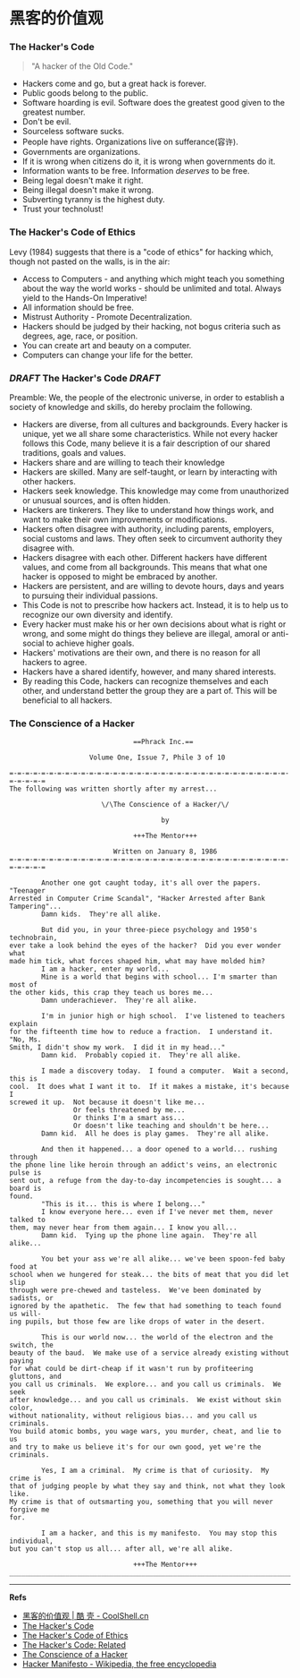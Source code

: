 黑客的价值观
============

### The Hacker's Code

> "A hacker of the Old Code."

* Hackers come and go, but a great hack is forever.
* Public goods belong to the public.
* Software hoarding is evil.
  Software does the greatest good given to the greatest number.
* Don't be evil.
* Sourceless software sucks.
* People have rights.
  Organizations live on sufferance(容许).
* Governments are organizations.
* If it is wrong when citizens do it,
  it is wrong when governments do it.
* Information wants to be free.
  Information *deserves* to be free.
* Being legal doesn't make it right.
* Being illegal doesn't make it wrong.
* Subverting tyranny is the highest duty.
* Trust your technolust!


### The Hacker's Code of Ethics

Levy (1984) suggests that there is a "code of ethics" for hacking which, though not pasted on the walls, is in the air:

* Access to Computers - and anything which might teach you something about the way the world works - should be unlimited and total. Always yield to the Hands-On Imperative!
* All information should be free.
* Mistrust Authority - Promote Decentralization.
* Hackers should be judged by their hacking, not bogus criteria such as degrees, age, race, or position.
* You can create art and beauty on a computer.
* Computers can change your life for the better.


### *DRAFT* The Hacker's Code *DRAFT*

Preamble: We, the people of the electronic universe, in order to establish a society of knowledge and skills, do hereby proclaim the following.

* Hackers are diverse, from all cultures and backgrounds. Every hacker is unique, yet we all share some characteristics. While not every hacker follows this Code, many believe it is a fair description of our shared traditions, goals and values.
* Hackers share and are willing to teach their knowledge
* Hackers are skilled. Many are self-taught, or learn by interacting with other hackers.
* Hackers seek knowledge. This knowledge may come from unauthorized or unusual sources, and is often hidden.
* Hackers are tinkerers. They like to understand how things work, and want to make their own improvements or modifications.
* Hackers often disagree with authority, including parents, employers, social customs and laws. They often seek to circumvent authority they disagree with.
* Hackers disagree with each other. Different hackers have different values, and come from all backgrounds. This means that what one hacker is opposed to might be embraced by another.
* Hackers are persistent, and are willing to devote hours, days and years to pursuing their individual passions.
* This Code is not to prescribe how hackers act. Instead, it is to help us to recognize our own diversity and identify.
* Every hacker must make his or her own decisions about what is right or wrong, and some might do things they believe are illegal, amoral or anti-social to achieve higher goals.
* Hackers' motivations are their own, and there is no reason for all hackers to agree.
* Hackers have a shared identify, however, and many shared interests.
* By reading this Code, hackers can recognize themselves and each other, and understand better the group they are a part of. This will be beneficial to all hackers.


### The Conscience of a Hacker

~~~
                               ==Phrack Inc.==

                    Volume One, Issue 7, Phile 3 of 10

=-=-=-=-=-=-=-=-=-=-=-=-=-=-=-=-=-=-=-=-=-=-=-=-=-=-=-=-=-=-=-=-=-=-=-=-=-=-=-=
The following was written shortly after my arrest...

                       \/\The Conscience of a Hacker/\/

                                      by

                               +++The Mentor+++

                          Written on January 8, 1986
=-=-=-=-=-=-=-=-=-=-=-=-=-=-=-=-=-=-=-=-=-=-=-=-=-=-=-=-=-=-=-=-=-=-=-=-=-=-=-=

        Another one got caught today, it's all over the papers.  "Teenager
Arrested in Computer Crime Scandal", "Hacker Arrested after Bank Tampering"...
        Damn kids.  They're all alike.

        But did you, in your three-piece psychology and 1950's technobrain,
ever take a look behind the eyes of the hacker?  Did you ever wonder what
made him tick, what forces shaped him, what may have molded him?
        I am a hacker, enter my world...
        Mine is a world that begins with school... I'm smarter than most of
the other kids, this crap they teach us bores me...
        Damn underachiever.  They're all alike.

        I'm in junior high or high school.  I've listened to teachers explain
for the fifteenth time how to reduce a fraction.  I understand it.  "No, Ms.
Smith, I didn't show my work.  I did it in my head..."
        Damn kid.  Probably copied it.  They're all alike.

        I made a discovery today.  I found a computer.  Wait a second, this is
cool.  It does what I want it to.  If it makes a mistake, it's because I
screwed it up.  Not because it doesn't like me...
                Or feels threatened by me...
                Or thinks I'm a smart ass...
                Or doesn't like teaching and shouldn't be here...
        Damn kid.  All he does is play games.  They're all alike.

        And then it happened... a door opened to a world... rushing through
the phone line like heroin through an addict's veins, an electronic pulse is
sent out, a refuge from the day-to-day incompetencies is sought... a board is
found.
        "This is it... this is where I belong..."
        I know everyone here... even if I've never met them, never talked to
them, may never hear from them again... I know you all...
        Damn kid.  Tying up the phone line again.  They're all alike...

        You bet your ass we're all alike... we've been spoon-fed baby food at
school when we hungered for steak... the bits of meat that you did let slip
through were pre-chewed and tasteless.  We've been dominated by sadists, or
ignored by the apathetic.  The few that had something to teach found us will-
ing pupils, but those few are like drops of water in the desert.

        This is our world now... the world of the electron and the switch, the
beauty of the baud.  We make use of a service already existing without paying
for what could be dirt-cheap if it wasn't run by profiteering gluttons, and
you call us criminals.  We explore... and you call us criminals.  We seek
after knowledge... and you call us criminals.  We exist without skin color,
without nationality, without religious bias... and you call us criminals.
You build atomic bombs, you wage wars, you murder, cheat, and lie to us
and try to make us believe it's for our own good, yet we're the criminals.

        Yes, I am a criminal.  My crime is that of curiosity.  My crime is
that of judging people by what they say and think, not what they look like.
My crime is that of outsmarting you, something that you will never forgive me
for.

        I am a hacker, and this is my manifesto.  You may stop this individual,
but you can't stop us all... after all, we're all alike.

                               +++The Mentor+++
_______________________________________________________________________________
~~~



---

**Refs**

* [黑客的价值观 | 酷 壳 - CoolShell.cn](http://coolshell.cn/articles/2439.html)
* [The Hacker's Code](http://muq.org/~cynbe/hackers-code.html)
* [The Hacker's Code of Ethics](http://courses.cs.vt.edu/cs3604/lib/WorldCodes/Hackers.Code.html)
* [The Hacker's Code: Related](http://www.petascale.org/code/code.html)
* [The Conscience of a Hacker](http://www.phrack.org/archives/issues/7/3.txt)
* [Hacker Manifesto - Wikipedia, the free encyclopedia](http://en.wikipedia.org/wiki/Hacker_Manifesto)